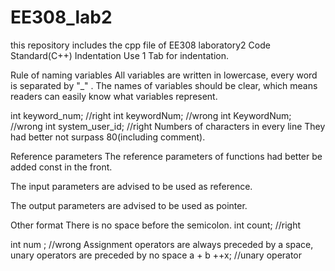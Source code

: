 # EE308_lab2
this repository includes the cpp file of EE308 laboratory2 
Code Standard(C++)
Indentation
Use 1 Tab for indentation.

Rule of naming variables
All variables are written in lowercase, every word is separated by "_" . The names of variables should be clear, which means readers can easily know what variables represent.

 int keyword_num;  //right
 int keywordNum;  //wrong
 int KeywordNum; //wrong
 int system_user_id;  //right
Numbers of characters in every line
They had better not surpass 80(including comment).


Reference parameters
The reference parameters of functions had better be added const in the front.

The input parameters are advised to be used as reference.

The output parameters are advised to be used as pointer.


Other format
There is no space before the semicolon.
   int count;  //right
  
   int num ;  //wrong
Assignment operators are always preceded by a space, unary operators are preceded by no space
   a + b
   ++x; //unary operator
